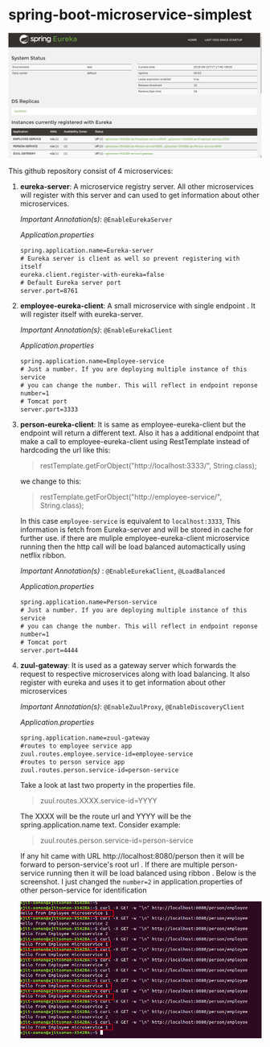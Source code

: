 # spring-boot-microservice-simplest

![alt text](https://raw.githubusercontent.com/ajit-soman/spring-boot-microservice-simplest/master/eureka-home.png)

This github repository consist of 4 microservices:

1. **eureka-server**:  A microservice registry server. All other microservices will register with this server and can used to get information about other microservices.

      *Important Annotation(s)*: `@EnableEurekaServer`

      *Application.properties*

      ```
      spring.application.name=Eureka-server
      # Eureka server is client as well so prevent registering with itself
      eureka.client.register-with-eureka=false
      # Default Eureka server port
      server.port=8761
      ```

2. **employee-eureka-client**: A small microservice with single endpoint . It will register itself with eureka-server.

    *Important Annotation(s)*: `@EnableEurekaClient`

    *Application.properties*

    ```
    spring.application.name=Employee-service
    # Just a number. If you are deploying multiple instance of this service
    # you can change the number. This will reflect in endpoint reponse
    number=1
    # Tomcat port
    server.port=3333
    ```
3. **person-eureka-client**: It is same as employee-eureka-client but the endpoint will return a different text. Also it has a additional endpoint that make a call to employee-eureka-client using RestTemplate instead of hardcoding the url like this:

    > restTemplate.getForObject("http://localhost:3333/", String.class);

    we change to this:

    > restTemplate.getForObject("http://employee-service/", String.class);

    In this case `employee-service` is equivalent to `localhost:3333`, This information is fetch from Eureka-server and will be stored in cache for further use. if there are muliple employee-eureka-client microservice running then the http call will be load balanced automactically using netflix ribbon.

    *Important Annotation(s)* : `@EnableEurekaClient`, `@LoadBalanced`
    
    *Application.properties*

    ```
    spring.application.name=Person-service
    # Just a number. If you are deploying multiple instance of this service
    # you can change the number. This will reflect in endpoint reponse
    number=1
    # Tomcat port
    server.port=4444
    ```
4. **zuul-gateway**: It is used as a gateway server which forwards the request to respective microservices along with load balancing. It also register with eureka and uses it to get information about other microservices

    *Important Annotation(s)*: `@EnableZuulProxy`, `@EnableDiscoveryClient`

    *Application.properties*

    ```
    spring.application.name=zuul-gateway
    #routes to employee service app
    zuul.routes.employee.service-id=employee-service
    #routes to person service app
    zuul.routes.person.service-id=person-service
    ```
    Take a look at last two property in the properties file.
    
    >zuul.routes.XXXX.service-id=YYYY
    
    The XXXX will be the route url and YYYY will be the spring.application.name text. Consider example:
    
    >zuul.routes.person.service-id=person-service
    
    If any hit came with URL http://localhost:8080/person then it will be forward to person-service's root url . If there are multiple person-service running then it will be load balanced using ribbon .
    Below is the screenshot.  I just changed the `number=2` in application.properties of other person-service for identification
    
    ![alt text](https://raw.githubusercontent.com/ajit-soman/spring-boot-microservice-simplest/master/curl-output.png)
     
